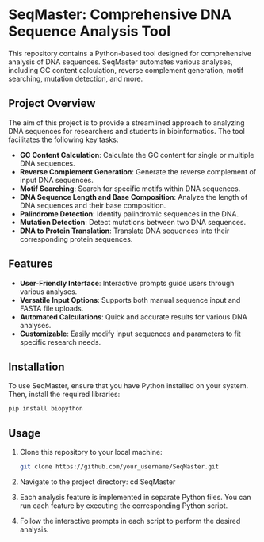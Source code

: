 # SeqMaster: Comprehensive DNA Sequence Analysis Tool

This repository contains a Python-based tool designed for comprehensive analysis of DNA sequences. SeqMaster automates various analyses, including GC content calculation, reverse complement generation, motif searching, mutation detection, and more.

## Project Overview
The aim of this project is to provide a streamlined approach to analyzing DNA sequences for researchers and students in bioinformatics. The tool facilitates the following key tasks:

- **GC Content Calculation**: Calculate the GC content for single or multiple DNA sequences.
- **Reverse Complement Generation**: Generate the reverse complement of input DNA sequences.
- **Motif Searching**: Search for specific motifs within DNA sequences.
- **DNA Sequence Length and Base Composition**: Analyze the length of DNA sequences and their base composition.
- **Palindrome Detection**: Identify palindromic sequences in the DNA.
- **Mutation Detection**: Detect mutations between two DNA sequences.
- **DNA to Protein Translation**: Translate DNA sequences into their corresponding protein sequences.

## Features
- **User-Friendly Interface**: Interactive prompts guide users through various analyses.
- **Versatile Input Options**: Supports both manual sequence input and FASTA file uploads.
- **Automated Calculations**: Quick and accurate results for various DNA analyses.
- **Customizable**: Easily modify input sequences and parameters to fit specific research needs.

## Installation
To use SeqMaster, ensure that you have Python installed on your system. Then, install the required libraries:

    pip install biopython

## Usage
1. Clone this repository to your local machine:
   ```bash
   git clone https://github.com/your_username/SeqMaster.git

2. Navigate to the project directory:
   cd SeqMaster

3. Each analysis feature is implemented in separate Python files. You can run each feature by executing the corresponding Python script.
4. Follow the interactive prompts in each script to perform the desired analysis.
   



